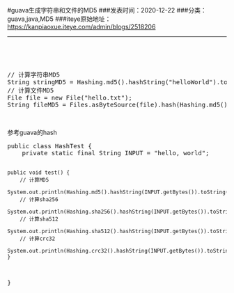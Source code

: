 #guava生成字符串和文件的MD5
###发表时间：2020-12-22
###分类：guava,java,MD5
###iteye原始地址：<a href="https://kanpiaoxue.iteye.com/admin/blogs/2518206" target="_blank">https://kanpiaoxue.iteye.com/admin/blogs/2518206</a>

---

<div class="iteye-blog-content-contain" style="font-size: 14px;"> 
 <p>&nbsp;</p> 
 <p>&nbsp;</p> 
 <pre name="code" class="java">// 计算字符串MD5
String stringMD5 = Hashing.md5().hashString("helloWorld").toString();
// 计算文件MD5
File file = new File("hello.txt");
String fileMD5 = Files.asByteSource(file).hash(Hashing.md5()).toString();</pre> 
 <p>&nbsp;</p> 
 <p>参考guava的hash</p> 
 <pre name="code" class="java">public class HashTest {
    private static final String INPUT = "hello, world";

    public void test() {    
        // 计算MD5
        System.out.println(Hashing.md5().hashString(INPUT.getBytes()).toString());
        // 计算sha256
        System.out.println(Hashing.sha256().hashString(INPUT.getBytes()).toString());
        // 计算sha512
        System.out.println(Hashing.sha512().hashString(INPUT.getBytes()).toString());
        // 计算crc32
        System.out.println(Hashing.crc32().hashString(INPUT.getBytes()).toString());      
    }

}</pre> 
 <p>&nbsp;</p> 
</div>